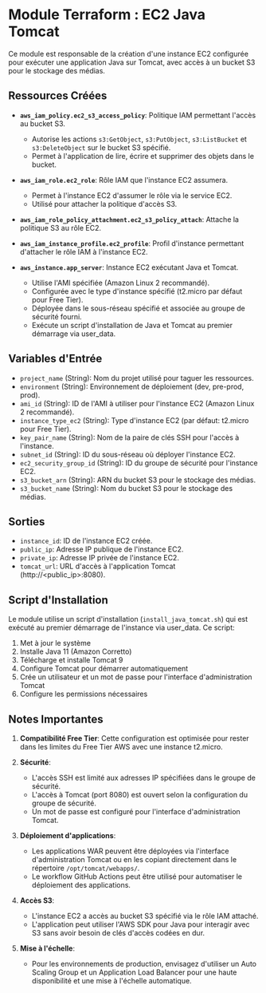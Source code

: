 # Module Terraform : EC2 Java Tomcat

Ce module est responsable de la création d'une instance EC2 configurée pour exécuter une application Java sur Tomcat, avec accès à un bucket S3 pour le stockage des médias.

## Ressources Créées

* **`aws_iam_policy.ec2_s3_access_policy`**: Politique IAM permettant l'accès au bucket S3.
  * Autorise les actions `s3:GetObject`, `s3:PutObject`, `s3:ListBucket` et `s3:DeleteObject` sur le bucket S3 spécifié.
  * Permet à l'application de lire, écrire et supprimer des objets dans le bucket.

* **`aws_iam_role.ec2_role`**: Rôle IAM que l'instance EC2 assumera.
  * Permet à l'instance EC2 d'assumer le rôle via le service EC2.
  * Utilisé pour attacher la politique d'accès S3.

* **`aws_iam_role_policy_attachment.ec2_s3_policy_attach`**: Attache la politique S3 au rôle EC2.

* **`aws_iam_instance_profile.ec2_profile`**: Profil d'instance permettant d'attacher le rôle IAM à l'instance EC2.

* **`aws_instance.app_server`**: Instance EC2 exécutant Java et Tomcat.
  * Utilise l'AMI spécifiée (Amazon Linux 2 recommandé).
  * Configurée avec le type d'instance spécifié (t2.micro par défaut pour Free Tier).
  * Déployée dans le sous-réseau spécifié et associée au groupe de sécurité fourni.
  * Exécute un script d'installation de Java et Tomcat au premier démarrage via user_data.

## Variables d'Entrée

* `project_name` (String): Nom du projet utilisé pour taguer les ressources.
* `environment` (String): Environnement de déploiement (dev, pre-prod, prod).
* `ami_id` (String): ID de l'AMI à utiliser pour l'instance EC2 (Amazon Linux 2 recommandé).
* `instance_type_ec2` (String): Type d'instance EC2 (par défaut: t2.micro pour Free Tier).
* `key_pair_name` (String): Nom de la paire de clés SSH pour l'accès à l'instance.
* `subnet_id` (String): ID du sous-réseau où déployer l'instance EC2.
* `ec2_security_group_id` (String): ID du groupe de sécurité pour l'instance EC2.
* `s3_bucket_arn` (String): ARN du bucket S3 pour le stockage des médias.
* `s3_bucket_name` (String): Nom du bucket S3 pour le stockage des médias.

## Sorties

* `instance_id`: ID de l'instance EC2 créée.
* `public_ip`: Adresse IP publique de l'instance EC2.
* `private_ip`: Adresse IP privée de l'instance EC2.
* `tomcat_url`: URL d'accès à l'application Tomcat (http://<public_ip>:8080).

## Script d'Installation

Le module utilise un script d'installation (`install_java_tomcat.sh`) qui est exécuté au premier démarrage de l'instance via user_data. Ce script:

1. Met à jour le système
2. Installe Java 11 (Amazon Corretto)
3. Télécharge et installe Tomcat 9
4. Configure Tomcat pour démarrer automatiquement
5. Crée un utilisateur et un mot de passe pour l'interface d'administration Tomcat
6. Configure les permissions nécessaires

## Notes Importantes

1. **Compatibilité Free Tier**: Cette configuration est optimisée pour rester dans les limites du Free Tier AWS avec une instance t2.micro.

2. **Sécurité**: 
   * L'accès SSH est limité aux adresses IP spécifiées dans le groupe de sécurité.
   * L'accès à Tomcat (port 8080) est ouvert selon la configuration du groupe de sécurité.
   * Un mot de passe est configuré pour l'interface d'administration Tomcat.

3. **Déploiement d'applications**:
   * Les applications WAR peuvent être déployées via l'interface d'administration Tomcat ou en les copiant directement dans le répertoire `/opt/tomcat/webapps/`.
   * Le workflow GitHub Actions peut être utilisé pour automatiser le déploiement des applications.

4. **Accès S3**:
   * L'instance EC2 a accès au bucket S3 spécifié via le rôle IAM attaché.
   * L'application peut utiliser l'AWS SDK pour Java pour interagir avec S3 sans avoir besoin de clés d'accès codées en dur.

5. **Mise à l'échelle**:
   * Pour les environnements de production, envisagez d'utiliser un Auto Scaling Group et un Application Load Balancer pour une haute disponibilité et une mise à l'échelle automatique.

